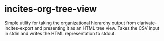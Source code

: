 # incites-org-tree-view

Simple utility for taking the organizational hierarchy output from clarivate-incites-export and presenting it as an HTML tree view. Takes the CSV input in stdin and writes the HTML representation to stdout.